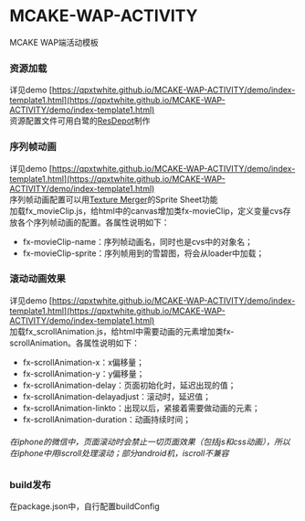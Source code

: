 # MCAKE-WAP-ACTIVITY
MCAKE WAP端活动模板
### 资源加载
详见demo [https://qpxtwhite.github.io/MCAKE-WAP-ACTIVITY/demo/index-template1.html](https://qpxtwhite.github.io/MCAKE-WAP-ACTIVITY/demo/index-template1.html)<br>
资源配置文件可用白鹭的[ResDepot](http://www.egret.com/products/others.html#res-depot)制作
### 序列帧动画
详见demo [https://qpxtwhite.github.io/MCAKE-WAP-ACTIVITY/demo/index-template1.html](https://qpxtwhite.github.io/MCAKE-WAP-ACTIVITY/demo/index-template1.html)<br>
序列帧动画配置可以用[Texture Merger](http://www.egret.com/products/others.html#egret-texture)的Sprite Sheet功能<br>
加载fx_movieClip.js，给html中的canvas增加类fx-movieClip，定义变量cvs存放各个序列帧动画的配置。各属性说明如下：
* fx-movieClip-name：序列帧动画名，同时也是cvs中的对象名；
* fx-movieClip-sprite：序列帧用到的雪碧图，将会从loader中加载；

### 滚动动画效果
详见demo [https://qpxtwhite.github.io/MCAKE-WAP-ACTIVITY/demo/index-template1.html](https://qpxtwhite.github.io/MCAKE-WAP-ACTIVITY/demo/index-template1.html)<br>
加载fx_scrollAnimation.js，给html中需要动画的元素增加类fx-scrollAnimation。各属性说明如下：
* fx-scrollAnimation-x：x偏移量；
* fx-scrollAnimation-y：y偏移量；
* fx-scrollAnimation-delay：页面初始化时，延迟出现的值；
* fx-scrollAnimation-delayadjust：滚动时，延迟值；
* fx-scrollAnimation-linkto：出现以后，紧接着需要做动画的元素；
* fx-scrollAnimation-duration：动画持续时间；

###### 在iphone的微信中，页面滚动时会禁止一切页面效果（包括js和css动画），所以在iphone中用iscroll处理滚动；部分android机，iscroll不兼容
### build发布
在package.json中，自行配置buildConfig
